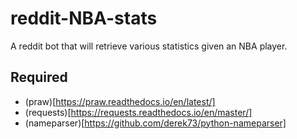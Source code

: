 # reddit-NBA-stats
A reddit bot that will retrieve various statistics given an NBA player.

## Required
* (praw)[https://praw.readthedocs.io/en/latest/]
* (requests)[https://requests.readthedocs.io/en/master/]
* (nameparser)[https://github.com/derek73/python-nameparser]


